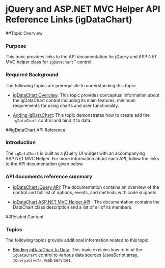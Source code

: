 ﻿<!--
|metadata|
{
    "fileName": "igdatachart-api-links",
    "controlName": "igDataChart",
    "tags": ["API","Charting"]
}
|metadata|
-->

# jQuery and ASP.NET MVC Helper API Reference Links (igDataChart)


##Topic Overview
### Purpose

This topic provides links to the API documentation for jQuery and ASP.NET MVC helper class for `igDataChart`™ control.

### Required Background

The following topics are prerequisite to understanding this topic:


-	[](igDataChart-Overview.html)[igDataChart Overview](igDataChart-Overview.html):  This topic provides conceptual information about the igDataChart control including its main features, minimum requirements for using charts and user functionality.

-	[](igDataChart-Adding.html)[Adding igDataChart](igDataChart-Adding.html): This topic demonstrates how to create add the `igDataChart` control and bind it to data.

##igDataChart API Reference

### Introduction

The `igDataChart` is built as a jQuery UI widget with an accompanying ASP.NET MVC Helper. For more information about each API, follow the links to the API documentation given below.

### API documents reference summary

-	[igDataChart jQuery API](%%jQueryApiUrl%%/ui.igDataChart): The documentation contains an overview of the control and full list of options, events, and methods with code snippets.

-	[igDataChart ASP.NET MVC Helper API](Infragistics.Web.Mvc~Infragistics.Web.Mvc.DataChart`1.html) : The documentation contains the DataChart class description and a list of all of its members.

##Related Content

### Topics

The following topics provide additional information related to this topic.


-	[](igDataChart-DataBinding.html)[Binding igDataChart to Data](igDataChart-DataBinding.html): This topic explains how to bind the `igDataChart` control to various data sources (JavaScript array, `IQueryable<T>`, web service).





 

 


